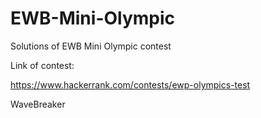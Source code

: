 # EWB-Mini-Olympic
Solutions of EWB Mini Olympic contest

Link of contest:

https://www.hackerrank.com/contests/ewp-olympics-test

WaveBreaker
